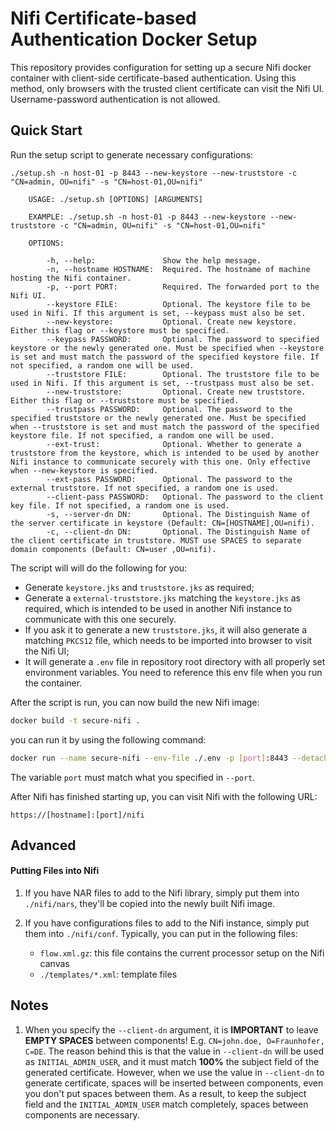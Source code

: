 # Nifi Certificate-based Authentication Docker Setup

This repository provides configuration for setting up a secure Nifi docker container
with client-side certificate-based authentication. Using this method, only 
browsers with the trusted client certificate can visit the Nifi UI. Username-password authentication is not allowed.

## Quick Start
Run the setup script to generate necessary configurations:
```
./setup.sh -n host-01 -p 8443 --new-keystore --new-truststore -c "CN=admin, OU=nifi" -s "CN=host-01,OU=nifi"

    USAGE: ./setup.sh [OPTIONS] [ARGUMENTS]

    EXAMPLE: ./setup.sh -n host-01 -p 8443 --new-keystore --new-truststore -c "CN=admin, OU=nifi" -s "CN=host-01,OU=nifi"

    OPTIONS:
    
        -h, --help:               Show the help message.
        -n, --hostname HOSTNAME:  Required. The hostname of machine hosting the Nifi container.
        -p, --port PORT:          Required. The forwarded port to the Nifi UI.
        --keystore FILE:          Optional. The keystore file to be used in Nifi. If this argument is set, --keypass must also be set.
        --new-keystore:           Optional. Create new keystore. Either this flag or --keystore must be specified.
        --keypass PASSWORD:       Optional. The password to specified keystore or the newly generated one. Must be specified when --keystore is set and must match the password of the specified keystore file. If not specified, a random one will be used.
        --truststore FILE:        Optional. The truststore file to be used in Nifi. If this argument is set, --trustpass must also be set.
        --new-truststore:         Optional. Create new truststore. Either this flag or --truststore must be specified.
        --trustpass PASSWORD:     Optional. The password to the specified truststore or the newly generated one. Must be specified when --truststore is set and must match the password of the specified keystore file. If not specified, a random one will be used.
        --ext-trust:              Optional. Whether to generate a truststore from the keystore, which is intended to be used by another Nifi instance to communicate securely with this one. Only effective when --new-keystore is specified.
        --ext-pass PASSWORD:      Optional. The password to the external truststore. If not specified, a random one is used.
        --client-pass PASSWORD:   Optional. The password to the client key file. If not specified, a random one is used.
        -s, --server-dn DN:       Optional. The Distinguish Name of the server certificate in keystore (Default: CN=[HOSTNAME],OU=nifi).
        -c, --client-dn DN:       Optional. The Distinguish Name of the client certificate in truststore. MUST use SPACES to separate domain components (Default: CN=user ,OU=nifi).
```
The script will will do the following for you:  
- Generate `keystore.jks` and `truststore.jks` as required;
- Generate a `external-truststore.jks` matching the `keystore.jks` as required, which is intended to be used in another Nifi instance to communicate with this one securely.
- If you ask it to generate a new `truststore.jks`, it will also generate a matching `PKCS12` file, which needs to be imported into browser to visit the Nifi UI;
- It will generate a `.env` file in repository root directory with all properly set environment variables. You need to reference this env file when you run the container.
 
After the script is run, you can now build the new Nifi image:
```bash
docker build -t secure-nifi .
```

you can run it by using the following command:
```bash
docker run --name secure-nifi --env-file ./.env -p [port]:8443 --detach secure-nifi
```
The variable `port` must match what you specified in `--port`.

After Nifi has finished starting up, you can visit Nifi with the following URL:
 ```
 https://[hostname]:[port]/nifi
 ```
 
## Advanced

#### Putting Files into Nifi
1. If you have NAR files to add to the Nifi library, simply put them into `./nifi/nars`, they'll be copied into the newly built Nifi image.  

2. If you have configurations files to add to the Nifi instance, simply put them into `./nifi/conf`. Typically, you can put in the following files:
    - `flow.xml.gz`: this file contains the current processor setup on the Nifi canvas
    - `./templates/*.xml`: template files   


## Notes
1. When you specify the `--client-dn` argument, it is 
 **IMPORTANT** to leave **EMPTY SPACES** between components! E.g. `CN=john.doe, O=Fraunhofer, C=DE`.
 The reason behind this is that the value in `--client-dn` will be used as `INITIAL_ADMIN_USER`, and it 
 must match **100%** the subject field of the generated certificate. However, when we use the value in `--client-dn` 
 to generate certificate, spaces will be inserted between components, even you don't put spaces between them.
 As a result, to keep the subject field and the `INITIAL_ADMIN_USER` match completely, spaces between components are necessary.